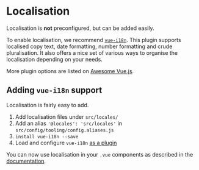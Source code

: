 # Localisation

Localisation is **not** preconfigured, but can be added easily.

To enable localisation, we recommend [`vue-i18n`](http://kazupon.github.io/vue-i18n/en/). This plugin supports localised copy text, date formatting, number formatting and crude pluralisation. It also offers a nice set of various ways to organise the localisation depending on your needs.

More plugin options are listed on [Awesome Vue.js](https://github.com/vuejs/awesome-vue#i18n).

## Adding `vue-i18n` support

Localisation is fairly easy to add.

1. Add localisation files under `src/locales/`
2. Add an alias `'@locales': 'src/locales'` in `src/config/tooling/config.aliases.js`
3. `install vue-i18n --save`
4. Load and configure `vue-i18n` [as a plugin](../faq/vue-plugins)

You can now use localisation in your `.vue` components as described in the [documentation](http://kazupon.github.io/vue-i18n/en/started.html).

